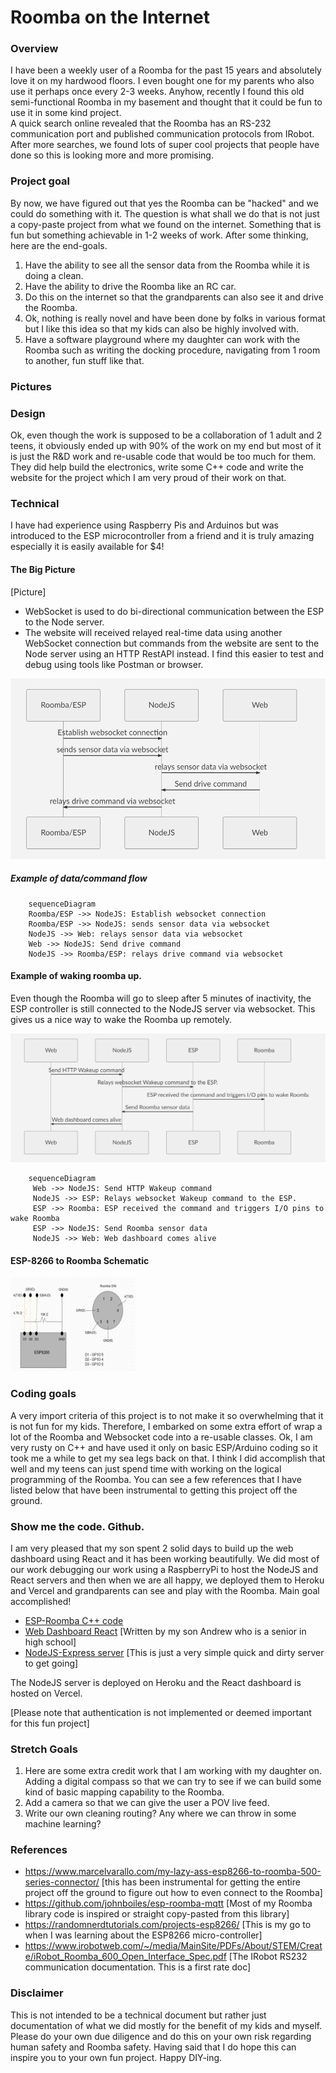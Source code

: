 
# Roomba on the Internet
### Overview
I have been a weekly user of a Roomba for the past 15 years and absolutely love it on my hardwood floors.  I even bought one for my parents who also use it perhaps once every 2-3 weeks.  Anyhow, recently I found this old semi-functional Roomba in my basement and thought that it could be fun to use it in some kind project.  
A quick search online revealed that the Roomba has an RS-232 communication port and published communication protocols from IRobot.  After more searches, we found lots of super cool projects that people have done so this is looking more and more promising.

### Project goal
By now, we have figured out that yes the Roomba can be "hacked" and we could do something with it.  The question is what shall we do that is not just a copy-paste project from what we found on the internet.  Something that is fun but something achievable in 1-2 weeks of work.  After some thinking, here are the end-goals.

 1. Have the ability to see all the sensor data from the Roomba while it is doing a clean.
 2. Have the ability to drive the Roomba like an RC car.
 3. Do this on the internet so that the grandparents can also see it and drive the Roomba.
 4. Ok, nothing is really novel and have been done by folks in various format but I like this idea so that my kids can also be highly involved with.
 5. Have a software playground where my daughter can work with the Roomba such as writing the docking procedure, navigating from 1 room to another, fun stuff like that.

### Pictures

### Design
Ok, even though the work is supposed to be a collaboration of 1 adult and 2 teens, it obviously ended up with 90% of the work on my end but most of it is just the R&D work and re-usable code that would be too much for them.  They did help build the electronics, write some C++ code and write the website for the project which I am very proud of their work on that.  

### Technical
I have had experience using Raspberry Pis and Arduinos but was introduced to the ESP microcontroller from a friend and it is truly amazing especially it is easily available for $4!  

#### The Big Picture
[Picture]
 -  WebSocket is used to do bi-directional communication between the ESP to the Node server.
 - The website will received relayed real-time data using another WebSocket connection but commands from the website are sent to the Node server using an HTTP RestAPI instead.  I find this easier to test and debug using tools like Postman or browser.
 
![alt text](https://github.com/hujanais/roombie/blob/main/seq-1.PNG)
 #####  Example of data/command flow
 ``` mermaid
	 sequenceDiagram
	 Roomba/ESP ->> NodeJS: Establish websocket connection
	 Roomba/ESP ->> NodeJS: sends sensor data via websocket
	 NodeJS ->> Web: relays sensor data via websocket
	 Web ->> NodeJS: Send drive command
	 NodeJS ->> Roomba/ESP: relays drive command via websocket	 
```

#### Example of waking roomba up.
Even though the Roomba will go to sleep after 5 minutes of inactivity, the ESP controller is still connected to the NodeJS server via websocket.  This gives us a nice way to wake the Roomba up remotely.
 
![alt text](https://github.com/hujanais/roombie/blob/main/seq-2.PNG)
 ``` mermaid
	 sequenceDiagram
	  Web ->> NodeJS: Send HTTP Wakeup command
	  NodeJS ->> ESP: Relays websocket Wakeup command to the ESP.
	  ESP ->> Roomba: ESP received the command and triggers I/O pins to wake Roomba
	  ESP ->> NodeJS: Send Roomba sensor data
	  NodeJS ->> Web: Web dashboard comes alive 
```

#### ESP-8266 to Roomba Schematic
<img src="https://github.com/hujanais/roombie/blob/main/schematic.PNG" width="200" height="150">
 
### Coding goals
A very import criteria of this project is to not make it so overwhelming that it is not fun for my kids.  Therefore, I embarked on some extra effort of wrap a lot of the Roomba and Websocket code into a re-usable classes.  Ok, I am very rusty on C++ and have used it only on basic ESP/Arduino coding so it took me a while to get my sea legs back on that.  I think I did accomplish that well and my teens can just spend time with working on the logical programming of the Roomba.  You can see a few references that I have listed below that have been instrumental to getting this project off the ground. 

### Show me the code. Github.
I am very pleased that my son spent 2 solid days to build up the web dashboard using React and it has been working beautifully.  We did most of our work debugging our work using a RaspberryPi to host the NodeJS and React servers and then when we are all happy, we deployed them to Heroku and Vercel and grandparents can see and play with the Roomba.  Main goal accomplished!

 - [ESP-Roomba C++ code](https://github.com/hujanais/roombie-esp8266)
 - [Web Dashboard React](https://github.com/pillious/roombaUI) [Written by my son Andrew who is a senior in high school]
 - [NodeJS-Express server](https://github.com/hujanais/roombie-nodejs) [This is just a very simple quick and dirty server to get going]

The NodeJS server is deployed on Heroku and the React dashboard is hosted on Vercel.  

[Please note that authentication is not implemented or deemed important for this fun project]

### Stretch Goals
1.	Here are some extra credit work that I am working with my daughter on.  Adding a digital compass so that we can try to see if we can build some kind of basic mapping capability to the Roomba.
2.	Add a camera so that we can give the user a POV live feed.
3.	Write our own cleaning routing?  Any where we can throw in some machine learning?

### References

 - https://www.marcelvarallo.com/my-lazy-ass-esp8266-to-roomba-500-series-connector/ [this has been instrumental for getting the entire project off the ground to figure out how to even connect to the Roomba]
 - https://github.com/johnboiles/esp-roomba-mqtt  [Most of my Roomba library code is inspired or straight copy-pasted from this library]
 - https://randomnerdtutorials.com/projects-esp8266/ [This is my go to when I was learning about the ESP8266 micro-controller]
 - https://www.irobotweb.com/~/media/MainSite/PDFs/About/STEM/Create/iRobot_Roomba_600_Open_Interface_Spec.pdf [The IRobot RS232 communication documentation.  This is a first rate doc]

### Disclaimer
This is not intended to be a technical document but rather just documentation of what we did mostly for the benefit of my kids and myself.  Please do your own due diligence and do this on your own risk regarding human safety and Roomba safety.   Having said that I do hope this can inspire you to your own fun project.  Happy DIY-ing.
